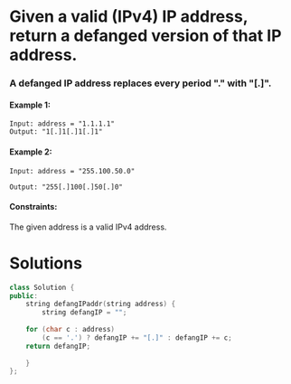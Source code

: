 # Given a valid (IPv4) IP address, return a defanged version of that IP address.

### A defanged IP address replaces every period "." with "[.]".

 

#### Example 1:
```
Input: address = "1.1.1.1"
Output: "1[.]1[.]1[.]1"
```
#### Example 2:
```
Input: address = "255.100.50.0"

Output: "255[.]100[.]50[.]0"
 ```

#### Constraints:

The given address is a valid IPv4 address.

# Solutions

```cpp
class Solution {
public:
    string defangIPaddr(string address) {
        string defangIP = ""; 
      
    for (char c : address) 
        (c == '.') ? defangIP += "[.]" : defangIP += c; 
    return defangIP; 
        
    }
};
```